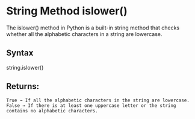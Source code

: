 # String Method islower()

The islower() method in Python is a built-in string method that checks whether all the alphabetic characters in a string are lowercase.


## Syntax

string.islower()


## Returns:
    True → If all the alphabetic characters in the string are lowercase.
    False → If there is at least one uppercase letter or the string contains no alphabetic characters.